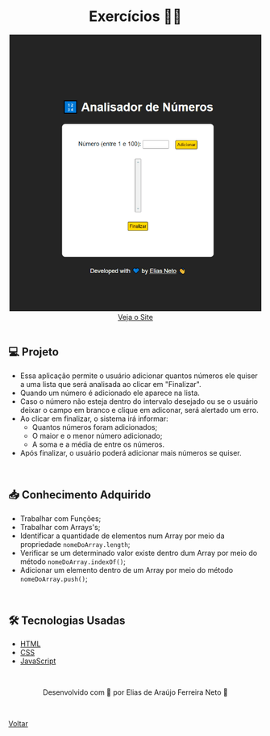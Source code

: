 <h1 align="center">Exercícios 🏋️‍♂️</h1>

<div align="center">
  <img width="500px" src="./demonstracao.gif">
</div>

<div align="center">
  <a href="https://elias-neto.github.io/Curso-em-video-JavaScript/moduloF/analisador_de_numeros/index.html">Veja o Site</a>
</div>

<br>

## 💻 Projeto

- Essa aplicação permite o usuário adicionar quantos números ele quiser a uma lista que será analisada ao clicar em "Finalizar".
- Quando um número é adicionado ele aparece na lista.
- Caso o número não esteja dentro do intervalo desejado ou se o usuário deixar o campo em branco e clique em adiconar, será alertado
um erro.
- Ao clicar em finalizar, o sistema irá informar:
  - Quantos números foram adicionados;
  - O maior e o menor número adicionado;
  - A soma e a média de entre os números.
- Após finalizar, o usuário poderá adicionar mais números se quiser.

<br>

## 📥 Conhecimento Adquirido 

- Trabalhar com Funções;
- Trabalhar com Arrays's;
- Identificar a quantidade de elementos num Array por meio da propriedade `nomeDoArray.length`;
- Verificar se um determinado valor existe dentro dum Array por meio do método `nomeDoArray.indexOf()`;
- Adicionar um elemento dentro de um Array por meio do método `nomeDoArray.push()`;

<br>

## 🛠 Tecnologias Usadas

- [HTML](https://www.w3schools.com/html/)
- [CSS](https://www.w3schools.com/css/)
- [JavaScript](https://www.w3schools.com/js/)

<br>

<p align="center"> Desenvolvido com 💙 por Elias de Araújo Ferreira Neto 👋 <p>

<br>
  
<a href="../../../README.md">Voltar</a>